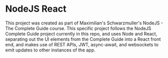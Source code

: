 # NodeJS React

This project was created as part of Maximilian's Schwarzmuller's NodeJS - The Complete Guide course.
This specific project follows the NodeJS Complete Guide project currently in this repo, and uses
Node and React, separating out the UI elements from the Complete Guide into a React front end,
and makes use of REST APIs, JWT, async-await, and websockets to emit updates to other instances
of the app.
